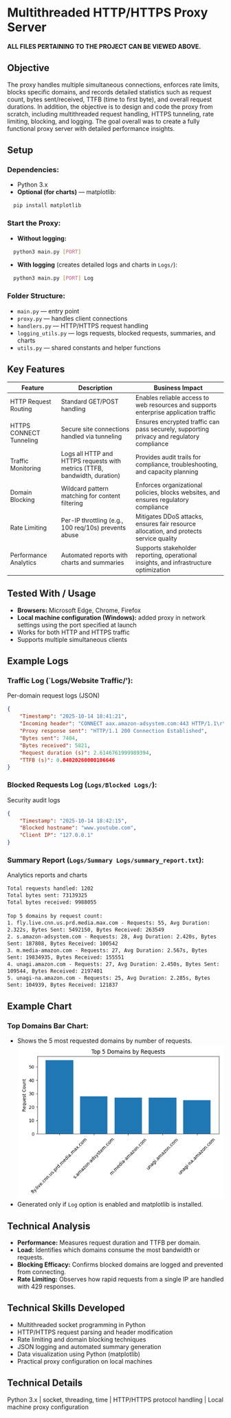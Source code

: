 # Multithreaded HTTP/HTTPS Proxy Server

**ALL FILES PERTAINING TO THE PROJECT CAN BE VIEWED ABOVE.**

## Objective

The proxy handles multiple simultaneous connections, enforces rate limits, blocks specific domains, and records detailed statistics such as request count, bytes sent/received, TTFB (time to first byte), and overall request durations. In addition, the objective is to design and code the proxy from scratch, including multithreaded request handling, HTTPS tunneling, rate limiting, blocking, and logging. The goal overall was to create a fully functional proxy server with detailed performance insights.

## Setup

### Dependencies:
- Python 3.x
- **Optional (for charts)** — matplotlib:
```bash
  pip install matplotlib
```

### Start the Proxy:
- **Without logging:**
```bash
  python3 main.py [PORT]
```

- **With logging** (creates detailed logs and charts in `Logs/`):
```bash
  python3 main.py [PORT] Log
```

### Folder Structure:
- `main.py` — entry point
- `proxy.py` — handles client connections
- `handlers.py` — HTTP/HTTPS request handling
- `logging_utils.py` — logs requests, blocked requests, summaries, and charts
- `utils.py` — shared constants and helper functions
  
## Key Features
| Feature                  | Description                                        | Business Impact                                         |
|---------------------------|---------------------------------------------------|--------------------------------------------------------|
| HTTP Request Routing      | Standard GET/POST handling                        | Enables reliable access to web resources and supports enterprise application traffic |
| HTTPS CONNECT Tunneling   | Secure site connections handled via tunneling    | Ensures encrypted traffic can pass securely, supporting privacy and regulatory compliance |
| Traffic Monitoring        | Logs all HTTP and HTTPS requests with metrics (TTFB, bandwidth, duration) | Provides audit trails for compliance, troubleshooting, and capacity planning |
| Domain Blocking           | Wildcard pattern matching for content filtering  | Enforces organizational policies, blocks websites, and ensures regulatory compliance |
| Rate Limiting             | Per-IP throttling (e.g., 100 req/10s) prevents abuse | Mitigates DDoS attacks, ensures fair resource allocation, and protects service quality |
| Performance Analytics     | Automated reports with charts and summaries      | Supports stakeholder reporting, operational insights, and infrastructure optimization |


## Tested With / Usage

- **Browsers:** Microsoft Edge, Chrome, Firefox
- **Local machine configuration (Windows):** added proxy in network settings using the port specified at launch
- Works for both HTTP and HTTPS traffic
- Supports multiple simultaneous clients

## Example Logs

### Traffic Log (`Logs/Website Traffic/'):
Per-domain request logs (JSON)
```json
{
    "Timestamp": "2025-10-14 18:41:21",
    "Incoming header": "CONNECT aax.amazon-adsystem.com:443 HTTP/1.1\r\nUser-Agent: Mozilla/5.0 (Windows NT 10.0; Win64; x64; rv:143.0) Gecko/20100101 Firefox/143.0\r\nProxy-Connection: keep-alive\r\nConnection: keep-alive\r\nHost: aax.amazon-adsystem.com:443\r\n\r\n",
    "Proxy response sent": "HTTP/1.1 200 Connection Established",
    "Bytes sent": 7404,
    "Bytes received": 5821,
    "Request duration (s)": 2.6146761999989394,
    "TTFB (s)": 0.04020260000106646
}
```

### Blocked Requests Log (`Logs/Blocked Logs/`):
Security audit logs
```json
{
    "Timestamp": "2025-10-14 18:42:15",
    "Blocked hostname": "www.youtube.com",
    "Client IP": "127.0.0.1"
}
```

### Summary Report (`Logs/Summary Logs/summary_report.txt`):
Analytics reports and charts
```
Total requests handled: 1202
Total bytes sent: 73139325
Total bytes received: 9988055

Top 5 domains by request count:
1. fly.live.cnn.us.prd.media.max.com - Requests: 55, Avg Duration: 2.322s, Bytes Sent: 5492150, Bytes Received: 263549
2. s.amazon-adsystem.com - Requests: 28, Avg Duration: 2.420s, Bytes Sent: 187808, Bytes Received: 100542
3. m.media-amazon.com - Requests: 27, Avg Duration: 2.567s, Bytes Sent: 19834935, Bytes Received: 155551
4. unagi.amazon.com - Requests: 27, Avg Duration: 2.450s, Bytes Sent: 109544, Bytes Received: 2197401
5. unagi-na.amazon.com - Requests: 25, Avg Duration: 2.285s, Bytes Sent: 104939, Bytes Received: 121837
```

## Example Chart

### Top Domains Bar Chart:
- Shows the 5 most requested domains by number of requests.
![Top Domains Chart](Logs/Summary%20Logs/top_domains.png)
- Generated only if `Log` option is enabled and matplotlib is installed.

## Technical Analysis

- **Performance:** Measures request duration and TTFB per domain.
- **Load:** Identifies which domains consume the most bandwidth or requests.
- **Blocking Efficacy:** Confirms blocked domains are logged and prevented from connecting.
- **Rate Limiting:** Observes how rapid requests from a single IP are handled with 429 responses.

## Technical Skills Developed

- Multithreaded socket programming in Python
- HTTP/HTTPS request parsing and header modification
- Rate limiting and domain blocking techniques
- JSON logging and automated summary generation
- Data visualization using Python (matplotlib)
- Practical proxy configuration on local machines

## Technical Details
Python 3.x | socket, threading, time | HTTP/HTTPS protocol handling | Local machine proxy configuration

